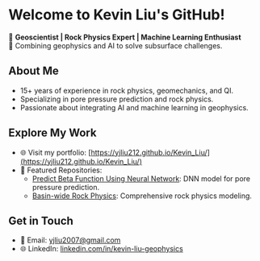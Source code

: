 # Welcome to Kevin Liu's GitHub!

🌟 **Geoscientist | Rock Physics Expert | Machine Learning Enthusiast**  
🚀 Combining geophysics and AI to solve subsurface challenges.

## About Me
- 15+ years of experience in rock physics, geomechanics, and QI.
- Specializing in pore pressure prediction and rock physics.
- Passionate about integrating AI and machine learning in geophysics.

## Explore My Work
- 🌐 Visit my portfolio: [https://yjliu212.github.io/Kevin_Liu/](https://yjliu212.github.io/Kevin_Liu/)
- 📂 Featured Repositories:
  - [Predict Beta Function Using Neural Network](https://github.com/yjliu212/Predict-Beta-Function-Using-Neural-Network): DNN model for pore pressure prediction.
  - [Basin-wide Rock Physics](https://github.com/yjliu212/Basin-wide_rock_physics): Comprehensive rock physics modeling.

## Get in Touch
- 📧 Email: [yjliu2007@gmail.com](mailto:yjliu2007@gmail.com)
- 🌐 LinkedIn: [linkedin.com/in/kevin-liu-geophysics](https://www.linkedin.com/in/yangjun-kevin-liu-15004046/)
